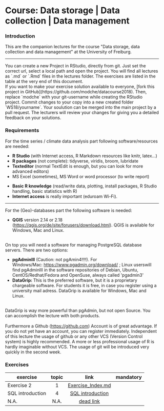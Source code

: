 # Course: Data storage | Data collection | Data management

### Introduction

This are the companion lectures for the course "Data storage, data collection and data management" at the University of Freiburg.
<hr>
You can create a new Project in RStudio, directly from git. Just set the correct url, select a local path and open the project. You will
find all lectures as `.md` or `.Rmd` files in the lectures folder. The exercises are listed in the table at the very end of this document.<br>
<div class="alert alert-info">
If you want to make your exercise solution available to everyone, [fork this project in GitHub](https://github.com/modche/datacourse2018). Then, replace `modche` with your git-username while creating the RStudio project. Commit changes to your copy into a new created folder `WS18/yourname`. Your soulution can be merged into the main project by a pull request. The lecturers will review your changes for giving you a detailed feedback on your solutions.
</div>

### Requirements
For the time series / climate data analysis part following software/resources are needed:
<ul>
  <li><b>R Studio</b> (with Internet access, R Markdown resources like knitr, latex...)</li>
  <li><b>R packages</b> (not complete): tidyverse, viridis, broom, lubridate</li>
  <li><b>Texteditor</b> (normal TextEdit is enough, but you can look for more advanced editors)</li>
  <li>MS Excel (sometimes), MS Word or word processor (to write report)</li>
</ul>
<ul>
  <li><b>Basic R knowledge</b> (read/write data, plotting, install packages, R Studio handling, basic statistics with R)</li>
  <li><b>Internet access</b> is really important (eduroam Wi-Fi).</li>
</ul>
<hr>
For the (Geo)-databases part the following software is needed:
<ul>
  <li><b>QGIS</b> version 2.14 or 2.18 (<a href="https://qgis.org/de/site/forusers/download.html" target="_blank">https://qgis.org/de/site/forusers/download.html</a>). QGIS is available for Windows, Mac and Linux.</li>
</ul>
<br>
On top you will need a software for managing PostgreSQL database servers. There are two options:
<ul>
  <li><b>pgAdminIII</b> (Caution: not pgAmin4!!!!). For Windows/Mac:&nbsp;<a href="https://www.pgadmin.org/download/" target="_blank">https://www.pgadmin.org/download/</a>&nbsp;; Linux userswill find pgAdminIII in the software repositories&nbsp;of Debian, Ubuntu, CentOS/Redhat/Fedora and OpenSuse, always called 'pgadmin3'</li>
  <li><b>DataGrip: </b>This is the preferred software, but it is a proprietary chargeable software. For students it is free, in case you register using a university mail adress. DataGrip is available for Windows, Mac and Linux.&nbsp;</li>
</ul><br>
DataGrip is way more powerful than pgAdmin, but not open Source. You can accomplish the lecture with both products.<br><br>
Furthermore a Github (<a href="https://github.com/" target="_blank">https://github.com</a>)&nbsp;Account is of great advantage. If you do not yet have an account, you can register immediately. Independent of this lecture the usage of github or any other VCS (Version Control system) is highly recommended. A more or less professional usage of R is hardly imaginable without VCS. The usage of git will be introduced very quickly in the second week.

### Exercises

|           exercise         | topic |                        link                              |       mandatory         |
| -------------------------- |:-----:|:--------------------------------------------------------:|:-----------------------:|
| Exercise 2 |   1   | [Exercise_Index.md](Exercise_Index.md) | <span class="glyphicon glyphicon-ok" style="color:green"></span> |
| SQL introduction | 4 | [SQL introduction](exercises/sql_exercises.Rmd) | <span class="glyphicon glyphicon-ok" style="color:green"></span> |
| N.A. | N.A. | [dead link](exercises/file.Rmd) | <span class="glyphicon glyphicon-remove" style="color:red"></span> |